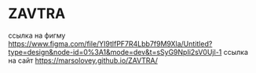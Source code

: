 # ZAVTRA
ссылка на фигму https://www.figma.com/file/YI9tlfPF7R4Lbb7f9M9Xla/Untitled?type=design&node-id=0%3A1&mode=dev&t=sSyG9NpIi2sV0Ujl-1
ссылка на сайт https://marsolovey.github.io/ZAVTRA/
